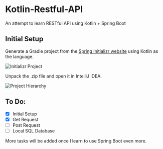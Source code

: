 # Kotlin-Restful-API
An attempt to learn RESTful API using Kotlin + Spring Boot

## Initial Setup

Generate a Gradle project from the [Spring Initializr website](https://start.spring.io/) using Kotlin as the language.

![Initializr Project](https://kotlinlang.org/docs/images/spring-boot-create-project-with-initializr.png)

Unpack the .zip file and open it in IntelliJ IDEA.

![Project Hierarchy](https://kotlinlang.org/docs/images/spring-boot-project-structure.png)

## To Do:
- [x] Initial Setup
- [x] Get Request
- [ ] Post Request
- [ ] Local SQL Database

More tasks will be added once I learn to use Spring Boot even more.
